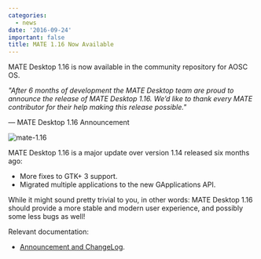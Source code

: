 ```yaml
---
categories:
  - news
date: '2016-09-24'
important: false
title: MATE 1.16 Now Available
---
```



MATE Desktop 1.16 is now available in the community repository for AOSC OS.

*"After 6 months of development the MATE Desktop team are proud to announce the release of MATE Desktop 1.16. We’d like to thank every MATE contributor for their help making this release possible."*

— MATE Desktop 1.16 Announcement

![mate-1.16](/assets/news/news/mate-1.16.jpg)

MATE Desktop 1.16 is a major update over version 1.14 released six months ago:

- More fixes to GTK+ 3 support.
- Migrated multiple applications to the new GApplications API.

While it might sound pretty trivial to you, in other words: MATE Desktop 1.16 should provide a more stable and modern user experience, and possibly some less bugs as well!

Relevant documentation:

- [Announcement and ChangeLog](http://mate-desktop.org/blog/2016-09-21-mate-1-16-released/).
